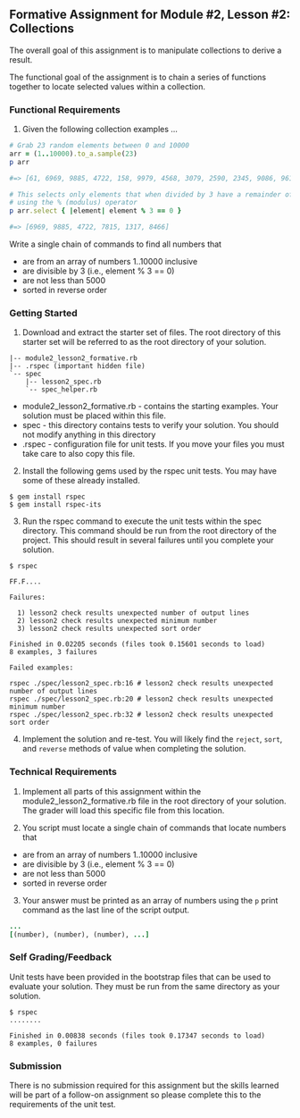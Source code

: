 ## Formative Assignment for Module #2, Lesson #2: Collections

The overall goal of this assignment is to manipulate collections to derive a result.

The functional goal of the assignment is to chain a series of functions together 
to locate selected values within a collection.

### Functional Requirements

1. Given the following collection examples ...

```ruby
# Grab 23 random elements between 0 and 10000
arr = (1..10000).to_a.sample(23)
p arr

#=> [61, 6969, 9885, 4722, 158, 9979, 4568, 3079, 2590, 2345, 9086, 9611, 1384, 8444, 7815, 5444, 4852, 1317, 1565, 8466, 7220, 5146, 4558]
```

```ruby
# This selects only elements that when divided by 3 have a remainder of 0 
# using the % (modulus) operator
p arr.select { |element| element % 3 == 0 }

#=> [6969, 9885, 4722, 7815, 1317, 8466]
```

 Write a single chain of commands to find all numbers that

  - are from an array of numbers 1..10000 inclusive
  - are divisible by 3 (i.e., element % 3 == 0)
  - are not less than 5000
  - sorted in reverse order

### Getting Started

1. Download and extract the starter set of files. The root
directory of this starter set will be referred to as the root directory
of your solution.

```text
|-- module2_lesson2_formative.rb
|-- .rspec (important hidden file)
`-- spec
    |-- lesson2_spec.rb
    `-- spec_helper.rb
```

  * module2_lesson2_formative.rb - contains the starting examples.
  Your solution must be placed within this file.
  * spec - this directory contains tests to verify your solution. You should
  not modify anything in this directory
  * .rspec - configuration file for unit tests. If you move your files you must take 
  care to also copy this file.

2. Install the following gems used by the rspec unit tests. You may have
some of these already installed.

```shell
$ gem install rspec
$ gem install rspec-its
```

3. Run the rspec command to execute the unit tests within the spec
directory. This command should be run from the root directory of the
project. This should result in several failures until you complete your
solution.

```shell
$ rspec

FF.F....

Failures:

  1) lesson2 check results unexpected number of output lines
  2) lesson2 check results unexpected minimum number
  3) lesson2 check results unexpected sort order

Finished in 0.02205 seconds (files took 0.15601 seconds to load)
8 examples, 3 failures

Failed examples:

rspec ./spec/lesson2_spec.rb:16 # lesson2 check results unexpected number of output lines
rspec ./spec/lesson2_spec.rb:20 # lesson2 check results unexpected minimum number
rspec ./spec/lesson2_spec.rb:32 # lesson2 check results unexpected sort order
```

4. Implement the solution and re-test. You will likely find the `reject`,
`sort`, and `reverse` methods of value when completing the solution.

### Technical Requirements

1. Implement all parts of this assignment within the module2_lesson2_formative.rb 
file in the root directory of your solution. The grader will load this specific
file from this location.
 

2. You script must locate a single chain of commands that locate numbers that 

  - are from an array of numbers 1..10000 inclusive
  - are divisible by 3 (i.e., element % 3 == 0)
  - are not less than 5000
  - sorted in reverse order

3. Your answer must be printed as an array of numbers using the `p` print command
as the last line of the script output. 

```ruby
...
[(number), (number), (number), ...]
```

### Self Grading/Feedback

Unit tests have been provided in the bootstrap files that can be
used to evaluate your solution. They must be run from the same directory
as your solution.

```shell
$ rspec
........

Finished in 0.00838 seconds (files took 0.17347 seconds to load)
8 examples, 0 failures
```

### Submission

There is no submission required for this assignment but the 
skills learned will be part of a follow-on assignment so 
please complete this to the requirements of the unit test.
